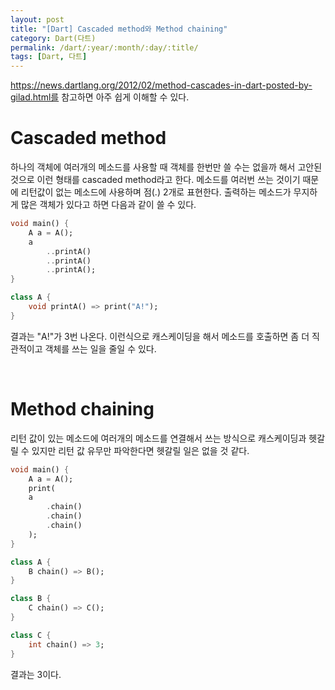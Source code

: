 ```yaml
---
layout: post
title: "[Dart] Cascaded method와 Method chaining"
category: Dart(다트)
permalink: /dart/:year/:month/:day/:title/
tags: [Dart, 다트]
---
```


https://news.dartlang.org/2012/02/method-cascades-in-dart-posted-by-gilad.html를 참고하면 아주 쉽게 이해할 수 있다.



# Cascaded method

하나의 객체에 여러개의 메소드를 사용할 때 객체를 한번만 쓸 수는 없을까 해서 고안된 것으로 이런 형태를 cascaded method라고 한다. 메소드를 여러번 쓰는 것이기 때문에 리턴값이 없는 메소드에 사용하며 점(.) 2개로 표현한다. 출력하는 메소드가 무지하게 많은 객체가 있다고 하면 다음과 같이 쓸 수 있다.

```dart
void main() {
    A a = A();
    a
        ..printA()
        ..printA()
        ..printA();
}

class A {
    void printA() => print("A!");
}
```

결과는 "A!"가 3번 나온다. 이런식으로 캐스케이딩을 해서 메소드를 호출하면 좀 더 직관적이고 객체를 쓰는 일을 줄일 수 있다.

<br>

# Method chaining

리턴 값이 있는 메소드에 여러개의 메소드를 연결해서 쓰는 방식으로 캐스케이딩과 헷갈릴 수 있지만 리턴 값 유무만 파악한다면 헷갈릴 일은 없을 것 같다.

```dart
void main() {
    A a = A();
    print(
    a
        .chain()
        .chain()
        .chain()
    );
}

class A {
    B chain() => B();
}

class B {
    C chain() => C();
}

class C {
    int chain() => 3;
}
```

결과는 3이다.